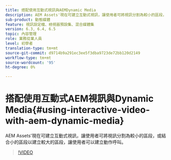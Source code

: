 ```yaml
---
title: 搭配使用互動式視訊與AEMDynamic Media
description: AEM Assets'現在可建立互動式視訊，讓使用者可將視訊分割為較小的區段，或結合小的區段以建立較大的區段，讓使用者可以建立動作呼叫。
sub-product: 動態媒體
feature: 視訊設定檔、檢視器預設集、混合媒體集
version: 6.3, 6.4, 6.5
topic: 內容管理
role: 業務從業人員
level: 初學者
translation-type: tm+mt
source-git-commit: d9714b9a291ec3ee5f3dba9723de72bb120d2149
workflow-type: tm+mt
source-wordcount: '95'
ht-degree: 0%

---
```



# 搭配使用互動式AEM視訊與Dynamic Media{#using-interactive-video-with-aem-dynamic-media}

AEM Assets&#39;現在可建立互動式視訊，讓使用者可將視訊分割為較小的區段，或結合小的區段以建立較大的區段，讓使用者可以建立動作呼叫。

>[!VIDEO](https://video.tv.adobe.com/v/16516/?quality=9&learn=on)
